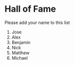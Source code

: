 # Hall of Fame
Please add your name to this list

1. Jose
2. Alex
3. Benjamin
4. Nick
5. Matthew
6. Michael
